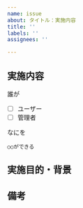 ```yaml
---
name: issue
about: タイトル：実施内容
title: ''
labels: ''
assignees: ''

---
```


## 実施内容

誰が

- [ ] ユーザー
- [ ] 管理者

なにを
```
○○ができる
```

## 実施目的・背景



## 備考
